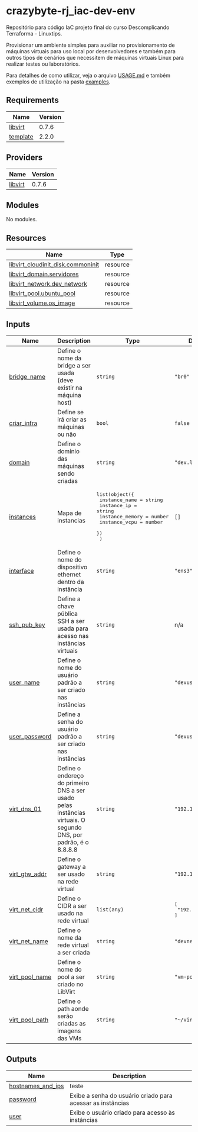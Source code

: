 # crazybyte-rj_iac-dev-env

Repositório para código IaC projeto final do curso Descomplicando Terraforma - Linuxtips.

Provisionar um ambiente simples para auxiliar no provisionamento de máquinas virtuais para uso local por desenvolvedores e também para outros tipos de cenários que necessitem de máquinas virtuais Linux para realizar testes ou laboratórios.

Para detalhes de como utilizar, veja o arquivo [USAGE.md](https://github.com/descomplicando-terraform/crazybyte-rj_iac-dev-env/blob/main/USAGE.md) e também exemplos de utilização na pasta [examples](https://github.com/descomplicando-terraform/crazybyte-rj_iac-dev-env/tree/main/examples).

<!-- BEGIN_TF_DOCS -->
## Requirements

| Name | Version |
|------|---------|
| <a name="requirement_libvirt"></a> [libvirt](#requirement\_libvirt) | 0.7.6 |
| <a name="requirement_template"></a> [template](#requirement\_template) | 2.2.0 |

## Providers

| Name | Version |
|------|---------|
| <a name="provider_libvirt"></a> [libvirt](#provider\_libvirt) | 0.7.6 |

## Modules

No modules.

## Resources

| Name | Type |
|------|------|
| [libvirt_cloudinit_disk.commoninit](https://registry.terraform.io/providers/dmacvicar/libvirt/0.7.6/docs/resources/cloudinit_disk) | resource |
| [libvirt_domain.servidores](https://registry.terraform.io/providers/dmacvicar/libvirt/0.7.6/docs/resources/domain) | resource |
| [libvirt_network.dev_network](https://registry.terraform.io/providers/dmacvicar/libvirt/0.7.6/docs/resources/network) | resource |
| [libvirt_pool.ubuntu_pool](https://registry.terraform.io/providers/dmacvicar/libvirt/0.7.6/docs/resources/pool) | resource |
| [libvirt_volume.os_image](https://registry.terraform.io/providers/dmacvicar/libvirt/0.7.6/docs/resources/volume) | resource |

## Inputs

| Name | Description | Type | Default | Required |
|------|-------------|------|---------|:--------:|
| <a name="input_bridge_name"></a> [bridge\_name](#input\_bridge\_name) | Define o nome da bridge a ser usada (deve existir na máquina host) | `string` | `"br0"` | no |
| <a name="input_criar_infra"></a> [criar\_infra](#input\_criar\_infra) | Define se irá criar as máquinas ou não | `bool` | `false` | no |
| <a name="input_domain"></a> [domain](#input\_domain) | Define o domínio das máquinas sendo criadas | `string` | `"dev.local"` | no |
| <a name="input_instances"></a> [instances](#input\_instances) | Mapa de instancias | <pre>list(object({<br>    instance_name   = string<br>    instance_ip     = string<br>    instance_memory = number<br>    instance_vcpu   = number<br>    })<br>  )</pre> | `[]` | no |
| <a name="input_interface"></a> [interface](#input\_interface) | Define o nome do dispositivo ethernet dentro da instância | `string` | `"ens3"` | no |
| <a name="input_ssh_pub_key"></a> [ssh\_pub\_key](#input\_ssh\_pub\_key) | Define a chave pública SSH a ser usada para acesso nas instâncias virtuais | `string` | n/a | yes |
| <a name="input_user_name"></a> [user\_name](#input\_user\_name) | Define o nome do usuário padrão a ser criado nas instâncias | `string` | `"devuser"` | no |
| <a name="input_user_password"></a> [user\_password](#input\_user\_password) | Define a senha do usuário padrão a ser criado nas instâncias | `string` | `"devuser"` | no |
| <a name="input_virt_dns_01"></a> [virt\_dns\_01](#input\_virt\_dns\_01) | Define o endereço do primeiro DNS a ser usado pelas instâncias virtuais. O segundo DNS, por padrão, é o 8.8.8.8 | `string` | `"192.168.0.5"` | no |
| <a name="input_virt_gtw_addr"></a> [virt\_gtw\_addr](#input\_virt\_gtw\_addr) | Define o gateway a ser usado na rede virtual | `string` | `"192.168.0.54"` | no |
| <a name="input_virt_net_cidr"></a> [virt\_net\_cidr](#input\_virt\_net\_cidr) | Define o CIDR a ser usado na rede virtual | `list(any)` | <pre>[<br>  "192.168.0.0/24"<br>]</pre> | no |
| <a name="input_virt_net_name"></a> [virt\_net\_name](#input\_virt\_net\_name) | Define o nome da rede virtual a ser criada | `string` | `"devnet"` | no |
| <a name="input_virt_pool_name"></a> [virt\_pool\_name](#input\_virt\_pool\_name) | Define o nome do pool a ser criado no LibVirt | `string` | `"vm-pool"` | no |
| <a name="input_virt_pool_path"></a> [virt\_pool\_path](#input\_virt\_pool\_path) | Define o path aonde serão criadas as imagens das VMs | `string` | `"~/virt-pool"` | no |

## Outputs

| Name | Description |
|------|-------------|
| <a name="output_hostnames_and_ips"></a> [hostnames\_and\_ips](#output\_hostnames\_and\_ips) | teste |
| <a name="output_password"></a> [password](#output\_password) | Exibe a senha do usuário criado para acessar as instâncias |
| <a name="output_user"></a> [user](#output\_user) | Exibe o usuário criado para acesso às instâncias |
<!-- END_TF_DOCS -->
